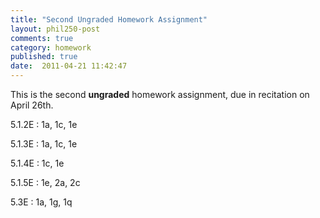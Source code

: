 ```yaml
---
title: "Second Ungraded Homework Assignment"
layout: phil250-post
comments: true
category: homework
published: true
date:  2011-04-21 11:42:47
---
```


This is the second **ungraded** homework assignment, due in recitation on April 26th.

5.1.2E
:	1a, 1c, 1e

5.1.3E
:	1a, 1c, 1e

5.1.4E
:	1c, 1e

5.1.5E
:	1e, 2a, 2c

5.3E
:	1a, 1g, 1q

